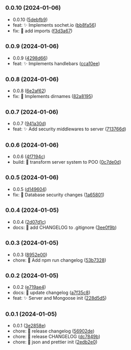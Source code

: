 ## <small>0.0.10 (2024-01-06)</small>

* 0.0.10 ([5debfb9](https://github.com/LuchoC-Dev/RoadToBackend-Carrizo/commit/5debfb9))
* feat: :sparkles: Implements sochet.io ([bb8fa56](https://github.com/LuchoC-Dev/RoadToBackend-Carrizo/commit/bb8fa56))
* fix: :bug: add imports ([f3d3a67](https://github.com/LuchoC-Dev/RoadToBackend-Carrizo/commit/f3d3a67))



## <small>0.0.9 (2024-01-06)</small>

* 0.0.9 ([4298d66](https://github.com/LuchoC-Dev/RoadToBackend-Carrizo/commit/4298d66))
* feat: :sparkles: Implements handlebars ([cca10ee](https://github.com/LuchoC-Dev/RoadToBackend-Carrizo/commit/cca10ee))



## <small>0.0.8 (2024-01-06)</small>

* 0.0.8 ([6e2af62](https://github.com/LuchoC-Dev/RoadToBackend-Carrizo/commit/6e2af62))
* fix: :wrench: Implements dirnames ([82a8195](https://github.com/LuchoC-Dev/RoadToBackend-Carrizo/commit/82a8195))



## <small>0.0.7 (2024-01-06)</small>

* 0.0.7 ([941a30d](https://github.com/LuchoC-Dev/RoadToBackend-Carrizo/commit/941a30d))
* feat: :sparkles: Add security middlewares to server ([713766d](https://github.com/LuchoC-Dev/RoadToBackend-Carrizo/commit/713766d))



## <small>0.0.6 (2024-01-06)</small>

* 0.0.6 ([4f7194c](https://github.com/LuchoC-Dev/RoadToBackend-Carrizo/commit/4f7194c))
* build: :hammer: transform server system to POO ([0c7de0d](https://github.com/LuchoC-Dev/RoadToBackend-Carrizo/commit/0c7de0d))



## <small>0.0.5 (2024-01-06)</small>

* 0.0.5 ([d149604](https://github.com/LuchoC-Dev/RoadToBackend-Carrizo/commit/d149604))
* fix: :closed_lock_with_key: Database security changes ([1a65801](https://github.com/LuchoC-Dev/RoadToBackend-Carrizo/commit/1a65801))



## <small>0.0.4 (2024-01-05)</small>

* 0.0.4 ([2d07d1c](https://github.com/LuchoC-Dev/RoadToBackend-Carrizo/commit/2d07d1c))
* docs: :memo: add CHANGELOG to .gitignore ([3ee0f9b](https://github.com/LuchoC-Dev/RoadToBackend-Carrizo/commit/3ee0f9b))



## <small>0.0.3 (2024-01-05)</small>

* 0.0.3 ([8952e00](https://github.com/LuchoC-Dev/RoadToBackend-Carrizo/commit/8952e00))
* chore: :memo: Add npm run changelog ([53b7328](https://github.com/LuchoC-Dev/RoadToBackend-Carrizo/commit/53b7328))



## <small>0.0.2 (2024-01-05)</small>

* 0.0.2 ([e719ae4](https://github.com/LuchoC-Dev/RoadToBackend-Carrizo/commit/e719ae4))
* docs: :memo: update changelog ([a7f35c8](https://github.com/LuchoC-Dev/RoadToBackend-Carrizo/commit/a7f35c8))
* feat: :sparkles: Server and Mongoose init ([228d5d5](https://github.com/LuchoC-Dev/RoadToBackend-Carrizo/commit/228d5d5))



## <small>0.0.1 (2024-01-05)</small>

* 0.0.1 ([3e2858e](https://github.com/LuchoC-Dev/RoadToBackend-Carrizo/commit/3e2858e))
* chore: :memo: release changelog ([56902de](https://github.com/LuchoC-Dev/RoadToBackend-Carrizo/commit/56902de))
* chore: :memo: release CHANGELOG ([dc7849b](https://github.com/LuchoC-Dev/RoadToBackend-Carrizo/commit/dc7849b))
* chore: :tada: json and prettier init ([2edb2e0](https://github.com/LuchoC-Dev/RoadToBackend-Carrizo/commit/2edb2e0))



